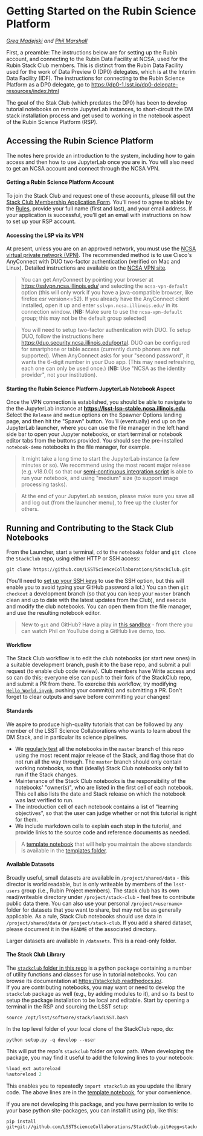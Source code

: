 # Getting Started on the Rubin Science Platform

_[Greg Madejski](https://github.com/LSSTScienceCollaborations/StackClub/issues/new?body=@Madejski)
 and [Phil Marshall](https://github.com/LSSTScienceCollaborations/StackClub/issues/new?body=@drphilmarshall)_

First, a preamble:  The instructions below are for setting up the Rubin account, and connecting to the Rubin Data Facility at NCSA, 
used for the Rubin Stack Club members.  This is 
distinct from the Rubin Data Facility used for the work of Data Preview 0 (DP0) delegates, which is at the Interim Data Facility (IDF).  The 
instructions for connecting to the Rubin Science Platform as a DP0 delegate, go to https://dp0-1.lsst.io/dp0-delegate-resources/index.html 

The goal of the Stak Club (which predates the DP0) has been to develop tutorial notebooks on remote JupyterLab instances, 
to short-circuit the DM stack installation process and get used to working in the notebook aspect of the Rubin Science Platform (RSP). 

## Accessing the Rubin Science Platform
The notes here provide an introduction to the system, including how to gain access and then how to use JupyterLab once you are in. 
You will also need to get an NCSA account and connect through the NCSA VPN.

#### Getting a Rubin Science Platform Account
To join the Stack Club and request one of these accounts, please fill out the [Stack Club Membership Application Form](https://forms.gle/rehWtaoHgiBx6VfZ6). You'll need to agree to abide by the [Rules](../Rules.md), provide your full name (first and last), and your email address. 
If your application is successful, you'll get an email with instructions on how to set up your RSP account. 

#### Accessing the LSP via its VPN
At present, unless you are on an approved network, you must use the [NCSA virtual private network (VPN)](https://wiki.ncsa.illinois.edu/display/cybersec/Virtual+Private+Network+%28VPN%29+Service).
The recommended method is to use Cisco's AnyConnect with DUO two-factor authentication (verified on Mac and Linux). Detailed instructions are available on the [NCSA VPN site](https://wiki.ncsa.illinois.edu/display/cybersec/Virtual+Private+Network+%28VPN%29+Service#VirtualPrivateNetwork(VPN)Service-UsingtheCiscoAnyConnectVPNClient(Required)).

> You can get AnyConnect by pointing your browser at https://sslvpn.ncsa.illinois.edu/ and selecting the `ncsa-vpn-default` option (this will only work if you have a java-compatible browser, like firefox esr version<=52). If you already have the AnyConnect client installed, open it up and enter `sslvpn.ncsa.illinois.edu/` in its connection window.  (**NB:** Make sure to use the `ncsa-vpn-default` group; this may not be the default group selected)

> You will need to setup two-factor authentication with DUO. To setup DUO, follow the instructions here https://duo.security.ncsa.illinois.edu/portal. DUO can be configured for smartphone or table access (currently dumb phones are not supported). When AnyConnect asks for your "second password", it wants the 6-digit number in your Duo app. (This may need refreshing, each one can only be used once.)  (**NB:** Use "NCSA as the identity provider", not your institution).  


#### Starting the Rubin Science Platform JupyterLab Notebook Aspect
Once the VPN connection is established, you should be able to navigate to the the JupyterLab instance at **https://lsst-lsp-stable.ncsa.illinois.edu**. Select the `Release` and `medium` options on the Spawner Options landing page, and then hit the "Spawn" button. You'll (eventually) end up on the JupyterLab launcher, where you can use the file manager in the left hand side bar to open your Jupyter notebooks, or start terminal or notebook editor tabs from the buttons provided.  You should see the pre-installed `notebook-demo`  notebooks in the file manager, for example.

> It might take a long time to start the JupyterLab instance (a few minutes or so).  We recommend using the most recent major release (e.g. v18.0.0) so that our [semi-continuous integration script](../CIT.md) is able to run your notebook, and using "medium" size (to support image processing tasks).

> At the end of your JupyterLab session, please make sure you save all and log out (from the launcher menu), to free up the cluster for others.


## Running and Contributing to the Stack Club Notebooks
From the Launcher, start a terminal, `cd` to the `notebooks` folder and `git clone` the `StackClub` repo, using either HTTP or SSH access:
```
git clone https://github.com/LSSTScienceCollaborations/StackClub.git
```
(You'll need to [set up your SSH keys](https://github.com/drphilmarshall/GettingStarted/#contributing) to use the SSH option, but this will enable you to avoid typing your GitHub password a lot.)
You can then `git checkout` a development branch (so that you can keep your `master` branch clean and up to date with the latest updates from the Club), and execute and modify the club notebooks. You can open them from the file manager, and use the resulting notebook editor. 

> New to `git` and GitHub? Have a play in [this sandbox](https://github.com/drphilmarshall/GettingStarted) - from there you can watch Phil on YouTube doing a GitHub live demo, too.

#### Workflow
The Stack Club workflow is to edit the club notebooks (or start new ones) in a suitable development branch, push it to the base repo, and submit a pull request (to enable club code review). Club members have Write access and so can do this; everyone else can push to their fork of the StackClub repo, and submit a PR from there. To exercise this workflow, try modifying  [`Hello_World.ipynb`](https://github.com/LSSTScienceCollaborations/StackClub/blob/master/notebooks/Hello_World.ipynb), pushing your commit(s) and submitting a PR. Don't forget to clear outputs and save before committing your changes!
 
#### Standards
We aspire to produce high-quality tutorials that can be followed by any member of the LSST Science Collaborations who wants to learn about the DM Stack, and in particular its science pipelines. 
* We [regularly test](../CIT.md) all the notebooks in the `master` branch of this repo using the most recent major release 
of the Stack, and flag those that do not run all the way through. The `master` branch should only contain working notebooks, so that (ideally) Stack Club notebooks only fail to run if the Stack changes.
* Maintenance of the Stack Club notebooks is the responsibility of the notebooks' "owner(s)", who are listed in the first cell of each notebook. This cell also lists the date and Stack release on which the notebook was last verified to run.
* The introduction cell of each notebook contains a list of "learning objectives", so that the user can judge whether or not this tutorial is right for them.
* We include markdown cells to explain each step in the tutorial, and provide links to the source code and reference documents as needed.

> A [template notebook](templates/template_Notebook.ipynb) that will help you maintain the above standards is available in the [templates folder](templates).

#### Available Datasets
Broadly useful, small datasets are available in `/project/shared/data`  - this director is world readable, but is only writeable by members of the `lsst-users` group (i.e., Rubin Project members). The stack club has its own read/writeable directory under `/project/stack-club` - feel free to contribute public data there. You can also use your personal `/project/<username>` folder for datasets that you want to share, but may not be as generally applicable. As a rule, Stack Club notebooks should use data in `/project/shared/data` or `/project/stack-club`. If you add a shared dataset, please document it in the `README` of the associated directory.

Larger datasets are available in `/datasets`. This is a read-only folder.

#### The Stack Club Library
The [`stackclub` folder in this repo](../stackclub) is a python package containing a number of utility functions and classes for use in tutorial notebooks. You can browse its documentation at https://stackclub.readthedocs.io/.  
If you are contributing notebooks, you may want or need to develop the  `stackclub` package as well 
(e.g., by adding modules to it), and so its best to setup the package installation to be local and editable. 
Start by opening a terminal in the RSP and sourcing the LSST setup:
```
source /opt/lsst/software/stack/loadLSST.bash
```
In the top level folder of your local clone of the StackClub repo, do:
```
python setup.py -q develop --user
```
This will put the repo's `stackclub` folder on your path. When developing the package, you may find it useful to add the following lines to your notebook:
```python
%load_ext autoreload
%autoreload 2
```
This enables you to repeatedly `import stackclub` as you update the library code. The above lines are in the [template notebook](templates/template_Notebook.ipynb), for your convenience.

If you are not developing this package, and you have permission to write to your base python site-packages, you can install it using pip, like this:
```
pip install git+git://github.com/LSSTScienceCollaborations/StackClub.git#egg=stackclub
```
